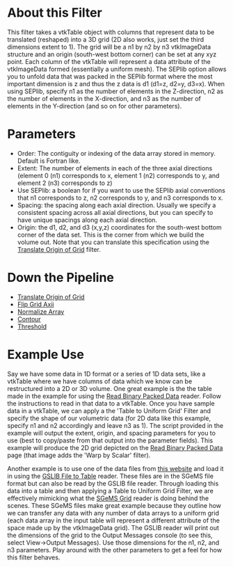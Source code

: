 # About this Filter
This filter takes a vtkTable object with columns that represent data to be translated (reshaped) into a 3D grid (2D also works, just set the third dimensions extent to 1). The grid will be a n1 by n2 by n3 vtkImageData structure and an origin (south-west bottom corner) can be set at any xyz point. Each column of the vtkTable will represent a data attribute of the vtkImageData formed (essentially a uniform mesh). The SEPlib option allows you to unfold data that was packed in the SEPlib format where the most important dimension is z and thus the z data is d1 (d1=z, d2=y, d3=x). When using SEPlib, specify n1 as the number of elements in the Z-direction, n2 as the number of elements in the X-direction, and n3 as the number of elements in the Y-direction (and so on for other parameters).

# Parameters
- Order: The contiguity or indexing of the data array stored in memory. Default is Fortran like.
- Extent: The number of elements in each of the three axial directions (element 0 (n1) corresponds to x, element 1 (n2) corresponds to y, and element 2 (n3) corresponds to z)
- Use SEPlib: a boolean for if you want to use the SEPlib axial conventions that n1 corresponds to z, n2 corresponds to y, and n3 corresponds to x.
- Spacing: the spacing along each axial direction. Usually we specify a consistent spacing across all axial directions, but you can specify to have unique spacings along each axial direction.
- Origin: the d1, d2, and d3 (x,y,z) coordinates for the south-west bottom corner of the data set. This is the corner from which we build the volume out. Note that you can translate this specification using the [Translate Origin of Grid](Translate-Origin-of-Grid.md) filter.

# Down the Pipeline
- [Translate Origin of Grid](Translate-Origin-of-Grid.md)
- [Flip Grid Axii](Flip-Grid-Axii.md)
- [Normalize Array](Normalize-Array.md)
- [Contour](https://www.paraview.org/Wiki/ParaView/Users_Guide/List_of_filters#Contour)
- [Threshold](https://www.paraview.org/Wiki/ParaView/Users_Guide/List_of_filters#Threshold)

# Example Use
Say we have some data in 1D format or a series of 1D data sets, like a vtkTable where we have columns of data which we know can be restructured into a 2D or 3D volume. One great example is the the table made in the example for using the [Read Binary Packed Data](../Readers/Read-Binary-Packed-Data-to-Table.md) reader. Follow the instructions to read in that data to a vtkTable. Once you have sample data in a vtkTable, we can apply a the 'Table to Uniform Grid' Filter and specify the shape of our volumetric data (for 2D data like this example, specify n1 and n2 accordingly and leave n3 as 1). The script provided in the example will output the extent, origin, and spacing parameters for you to use (best to copy/paste from that output into the parameter fields). This example will produce the 2D grid depicted on the [Read Binary Packed Data](../Readers/Read-Binary-Packed-Data-to-Table.md) page (that image adds the 'Warp by Scalar' filter).

Another example is to use one of the data files from [this website](http://www.trainingimages.org/training-images-library.html) and load it in using the [GSLIB File to Table](../Readers/Read-GSLIB-File-to-Table.md) reader. These files are in the SGeMS file format but can also be read by the GSLIB file reader. Through loading this data into a table and then applying a Table to Uniform Grid Filter, we are effectively mimicking what the [SGeMS Grid](../Readers/Read-SGeMS-Grid.md) reader is doing behind the scenes. These SGeMS files make great example because they outline how we can transfer any data with any number of data arrays to a uniform grid (each data array in the input table will represent a different attribute of the space made up by the vtkImageData grid). The GSLIB reader will print out the dimensions of the grid to the Output Messages console (to see this, select View->Output Messages). Use those dimensions for the n1, n2, and n3 parameters. Play around with the other parameters to get a feel for how this filter behaves.
